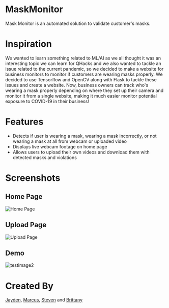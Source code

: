 # MaskMonitor

Mask Monitor is an automated solution to validate customer's masks. 

# Inspiration
We wanted to learn something related to ML/AI as we all thought it was an interesting topic we can learn for QHacks and we also wanted to tackle an issue related to the current pandemic, so we decided to make a website for business monitors to monitor if customers are wearing masks properly. We decided to use Tensorflow and OpenCV along with Flask to tackle these issues and create a website. Now, business owners can track who's wearing a mask properly depending on where they set up their camera and monitor it from a single website, making it much easier monitor potential exposure to COVID-19 in their business!

# Features

* Detects if user is wearing a mask, wearing a mask incorrectly, or not wearing a mask at all from webcam or uploaded video
* Displays live webcam footage on home page
* Allows users to upload their own videos and download them with detected masks and violations

# Screenshots
## Home Page
![Home Page](https://challengepost-s3-challengepost.netdna-ssl.com/photos/production/software_photos/001/364/046/datas/gallery.jpg)

## Upload Page
![Upload Page](https://challengepost-s3-challengepost.netdna-ssl.com/photos/production/software_photos/001/364/045/datas/gallery.jpg)

## Demo
![testimage2](https://user-images.githubusercontent.com/59780037/105618717-916ae700-5db8-11eb-9221-2ef9acae9a25.jpg)

# Created By
[Jayden](https://github.com/Jayden-Chiu), [Marcus](https://github.com/MarcusChok110), [Steven](https://github.com/StevennYau) and [Brittany](https://github.com/bwong280)
